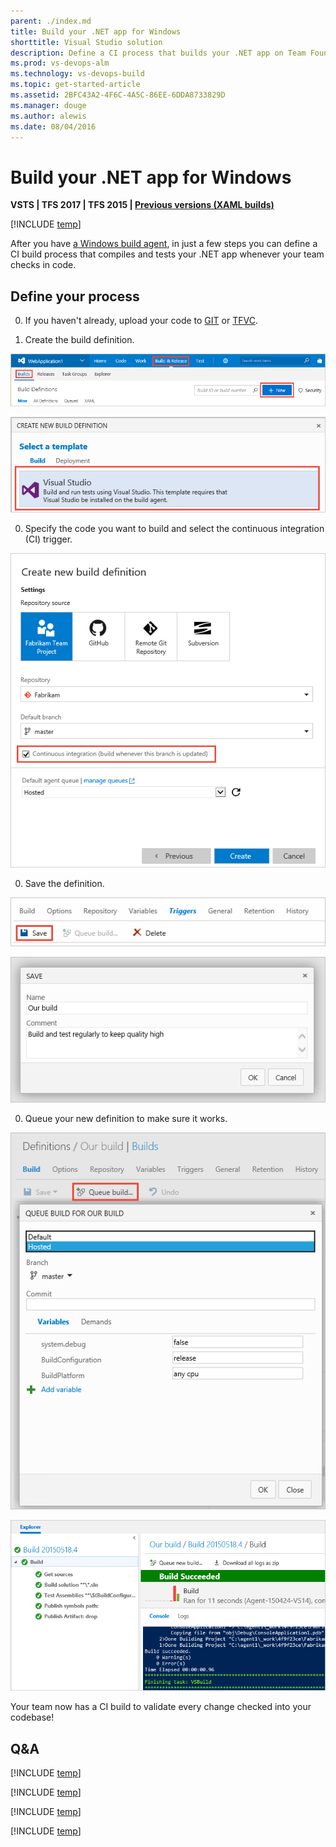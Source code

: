 ```yaml
---
parent: ./index.md
title: Build your .NET app for Windows
shorttitle: Visual Studio solution
description: Define a CI process that builds your .NET app on Team Foundation Server and Visual Studio Team Services.
ms.prod: vs-devops-alm
ms.technology: vs-devops-build
ms.topic: get-started-article
ms.assetid: 2BFC43A2-4F6C-4A5C-86EE-6DDA8733829D
ms.manager: douge
ms.author: alewis
ms.date: 08/04/2016
---
```


# Build your .NET app for Windows

**VSTS | TFS 2017 | TFS 2015 | [Previous versions (XAML builds)](https://msdn.microsoft.com/library/bb558973%28v=vs.120%29.aspx)**

[!INCLUDE [temp](../../_shared/ci-cd-newbies.md)]

After you have [a Windows build agent](../../actions/agents/v2-windows.md), in just a few steps you can define a CI build process that compiles and tests your .NET app whenever your team checks in code.

## Define your process

0. If you haven't already, upload your code to [GIT](../../../git/share-your-code-in-git-vs.md) or [TFVC](../../../tfvc/share-your-code-in-tfvc-vs.md).

0. Create the build definition.

 ![Build tab](../../_shared/_img/create-new-build-definition.png)

 ![New Visual Studio build](_img/dot-net/new-visual-studio-build-from-definition-templates.png)

0. Specify the code you want to build and select the continuous integration (CI) trigger.

 ![CI trigger](../../_shared/_img/create-new-build-definition-settings-repository-git-ci.png)

0. Save the definition.

 ![Save button](../../_shared/_img/build-definition-save-button.png)

 ![Save the build](../../_shared/_img/BldSave.png)

0. Queue your new definition to make sure it works.

 ![Queue the build](../../_shared/_img/queue-build-dialog-box-with-hosted.png)

 ![Completed build](_img/dot-net/visual-studio-build-completed.png)

Your team now has a CI build to validate every change checked into your codebase!


## Q&A

<!-- BEGINSECTION class="md-qanda" -->

[!INCLUDE [temp](../../tasks/_shared/msbuild_qa.md)]

[!INCLUDE [temp](../../_shared/qa-definition-common-all-platforms.md)]

[!INCLUDE [temp](../../_shared/qa-agents.md)]

[!INCLUDE [temp](../../_shared/qa-versions.md)]

<!-- ENDSECTION -->

